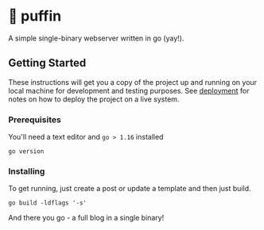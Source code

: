 # 🐧 puffin

A simple single-binary webserver written in go (yay!).

## Getting Started <a name = "getting_started"></a>

These instructions will get you a copy of the project up and running on your local machine for development and testing purposes. See [deployment](#deployment) for notes on how to deploy the project on a live system.

### Prerequisites

You'll need a text editor and `go > 1.16` installed

```
go version
```

### Installing

To get running, just create a post or update a template and then just build.

```
go build -ldflags '-s'
```

And there you go - a full blog in a single binary!
